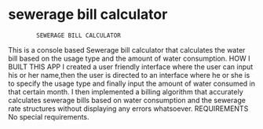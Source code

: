 # sewerage bill calculator
            SEWERAGE BILL CALCULATOR
This is a console based Sewerage bill calculator that calculates the water bill based on the usage type and the amount of water consumption.
            HOW I BUILT THIS APP
I created a user friendly interface where the user can input his or her name,then the user is directed to an interface where he or she is to specify the usage type and finally input the amount of water consumed in that certain month.
I then implemented a billing algorithm that accurately calculates sewerage bills based on water consumption and the sewerage rate structures without displaying any errors whatsoever.
           REQUIREMENTS
No special requirements.
